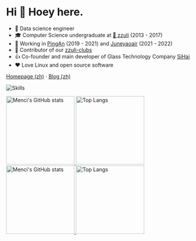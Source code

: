 # Hi 👋 Hoey here.

* 🎈 Data science engineer
* 🎓 Computer Science undergraduate at [🏫 zzuli](http://www.zzuli.edu.cn/) (2013 - 2017)
* 🌱 Working in [PingAn](https://www.pingan.com/official/insurance) (2019 - 2021) and [Juneyaoair](http://www.juneyaoair.com/index.aspx) (2021 - 2022)
* 🌟 Contributor of our [zzuli-clubs](https://github.com/zzuliACGN)
* 👍 Co-founder and main developer of Glass Technology Company [SiHai](http://www.sihai.ml/)
* ❤️ Love Linux and open source software

[Homepage (zh)](https://hoey.tk) · [Blog (zh)](https://blog.hoey.tk) 

![Skills](https://skillicons.dev/icons?i=java,scala,spring,bash,docker,git,github,gitlab,html,idea,js,jenkins,jquery,linkedin,linux,lua,md,maven,mysql,netlify,nginx,nodejs,ps,php,postgres,pr,py,r,raspberrypi,redis,regex,rocket,vim,vscode,vue,wordpress,eclipse,css)


<a href="https://github-readme-stats-one-bice.vercel.app/api?username=hoey94&show_icons=true&include_all_commits=true&role=OWNER,ORGANIZATION_MEMBER#gh-light-mode-only" target="_blank">
  <img src="https://github-readme-stats-one-bice.vercel.app/api?username=hoey94&show_icons=true&include_all_commits=true&role=OWNER,ORGANIZATION_MEMBER#gh-light-mode-only" alt="Menci's GitHub stats" height="185px">
</a>
<a href="https://github-readme-stats-one-bice.vercel.app/api/top-langs/?username=hoey94 &layout=compact&langs_count=8&include_all_commits=true&role=OWNER,ORGANIZATION_MEMBER#gh-light-mode-only">
  <img src="https://github-readme-stats-one-bice.vercel.app/api/top-langs/?username=hoey94&layout=compact&langs_count=8&include_all_commits=true&role=OWNER,ORGANIZATION_MEMBER#gh-light-mode-only" alt="Top Langs" height="185px">
</a>

<a href="https://github-readme-stats-one-bice.vercel.app/api?username=hoey94&theme=calm&show_icons=true&include_all_commits=true&role=OWNER,ORGANIZATION_MEMBER#gh-dark-mode-only" target="_blank">
  <img src="https://github-readme-stats-one-bice.vercel.app/api?username=hoey94&theme=calm&show_icons=true&include_all_commits=true&role=OWNER,ORGANIZATION_MEMBER#gh-dark-mode-only" alt="Menci's GitHub stats" height="185px">
</a>
<a href="https://github-readme-stats-one-bice.vercel.app/api/top-langs/?username=hoey94&theme=calm&layout=compact&langs_count=8&include_all_commits=true&role=OWNER,ORGANIZATION_MEMBER#gh-dark-mode-only">
  <img src="https://github-readme-stats-one-bice.vercel.app/api/top-langs/?username=hoey94&theme=calm&layout=compact&langs_count=8&include_all_commits=true&role=OWNER,ORGANIZATION_MEMBER#gh-dark-mode-only" alt="Top Langs" height="185px">
</a>
